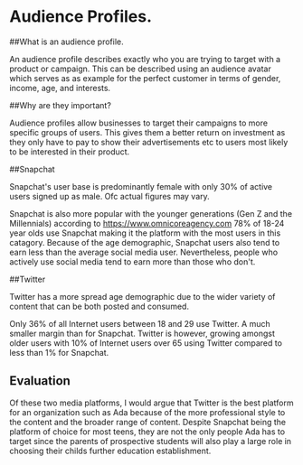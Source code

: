 # Audience Profiles.

##What is an audience profile.

An audience profile describes exactly who you are trying to target with a product or campaign. This can be described using an audience avatar which serves as as example for the perfect customer in terms of gender, income, age, and interests.

##Why are they important?

Audience profiles allow businesses to target their campaigns to more specific groups of users. This gives them a better return on investment as they only have to pay to show their advertisements etc to users most likely to be interested in their product.

##Snapchat

Snapchat's user base is predominantly female with only 30% of active users signed up as male. Ofc actual figures may vary.

Snapchat is also more popular with the younger generations (Gen Z and the Millennials)
according to https://www.omnicoreagency.com 78% of 18-24 year olds use Snapchat making it the platform with the most users in this catagory. Because of the age demographic, Snapchat users also tend to earn less than the average social media user. Nevertheless, people who actively use social media tend to earn more than those who don't.

##Twitter

Twitter has a more spread age demographic due to the wider variety of content that can be both posted and consumed.

Only 36% of all Internet users between 18 and 29 use Twitter. A much smaller margin than for Snapchat. Twitter is however, growing amongst older users with 10% of Internet users over 65 using Twitter compared to less than 1% for Snapchat.

## Evaluation

Of these two media platforms, I would argue that Twitter is the best platform for an organization such as Ada because of the more professional style to the content and the broader range of content. Despite Snapchat being the platform of choice for most teens, they are not the only people Ada has to target since the parents of prospective students will also play a large role in choosing their childs further education establishment.


